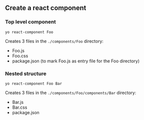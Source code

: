 ## Create a react component
### Top level component
```
yo react-component Foo
```

Creates 3 files in the `./components/Foo` directory:
- Foo.js
- Foo.css
- package.json (to mark Foo.js as entry file for the Foo directory)

### Nested structure
```
yo react-component Foo Bar
```

Creates 3 files in the `./components/Foo/components/Bar` directory:
- Bar.js
- Bar.css
- package.json
